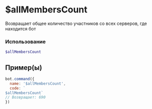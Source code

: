 # $allMembersCount
Возвращает общее количество участников со всех серверов, где находится бот
### Использование
```php
$allMembersCount
```

## Пример(ы)

```javascript
bot.command({
  name: '$allMembersCount',
  code: `
$allMembersCount`
// Возвращает: 690
})
```